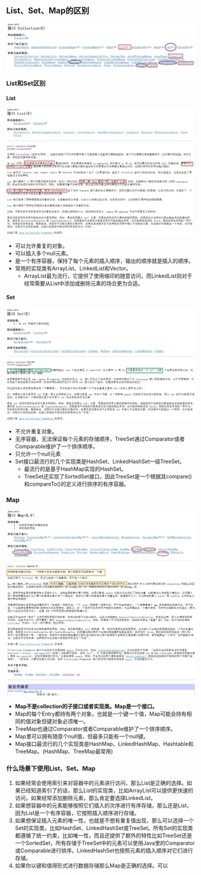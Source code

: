 ## List、Set、Map的区别

![](./_image/2018-05-16-16-21-20.jpg)
### List和Set区别
#### List

![](./_image/2018-05-17-18-00-47.jpg)   
- 可以允许重复的对象。
- 可以插入多个null元素。
- 是一个有序容器，保持了每个元素的插入顺序，输出的顺序就是插入的顺序。
- 常用的实现类有ArrayList、LinkedList和Vector。
    - ArrayList最为流行，它提供了使用缩印的随意访问，而LinkedList则对于经常需要从List中添加或删除元素的场合更为合适。
#### Set

![](./_image/2018-05-17-18-41-37.jpg)
  
- 不允许重复对象。
- 无序容器，无法保证每个元素的存储顺序，TreeSet通过Comparator或者Comparable维护了一个排序顺序。
- 只允许一个null元素
- Set接口最流行的几个实现类是HashSet、LinkedHashSet一级TreeSet。
    - 最流行的是基于HashMap实现的HashSet。
    - TreeSet还实现了SortedSet接口，因此TreeSet是一个根据其compare()和compareTo()的定义进行排序的有序容器。
### Map

![](./_image/2018-05-17-18-46-19.jpg)
- **Map不是collection的子接口或者实现类。Map是一个接口。**
- Map的每个Entry都持有两个对象，也就是一个键一个值，Map可能会持有相同的值对象但键对象必须唯一。
- TreeMap也通过Comparator或者Comparable维护了一个排序顺序。
- Map里可以拥有随意个null值，但最多只能有一个null键。
- Map接口最流行的几个实现类是HashMap、LinkedHashMap、Hashtable和TreeMap。(HashMap、TreeMap最常用)
### 什么场景下使用List、Set、Map
1. 如果经常会使用索引来对容器中的元素进行访问，那么List是正确的选择。如果已经知道索引了的话，那么List的实现类，比如ArrayList可以提供更快速的访问，如果经常添加删除元素，那么肯定要选择LinkedList。
2. 如果想容器中的元素能够按照它们插入的次序进行有序存储，那么还是List，因为List是一个有序容器，它按照插入顺序进行存储。
3. 如果想保证插入元素的唯一性，也就是不想有重复值出现，那么可以选择一个Set的实现类，比如HashSet、LinkedHashSet或TreeSet。所有Set的实现类都遵循了统一约束，比如唯一性，而且还提供了额外的特性比如TreeSet还是一个SortedSet，所有存储于TreeSet中的元素可以使用Java里的Comparator或Comparable进行排序。LinkedHashSet也按照元素的插入顺序对它们进行存储。
4. 如果你以键和值得形式进行数据存储那么Map是正确的选择。可以